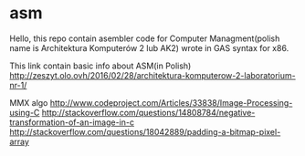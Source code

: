 # asm
Hello, this repo contain asembler code for Computer Managment(polish name is Architektura Komputerów 2 lub AK2) wrote in GAS syntax for x86.

This link contain basic info about ASM(in Polish)
http://zeszyt.olo.ovh/2016/02/28/architektura-komputerow-2-laboratorium-nr-1/

MMX algo http://www.codeproject.com/Articles/33838/Image-Processing-using-C
http://stackoverflow.com/questions/14808784/negative-transformation-of-an-image-in-c
http://stackoverflow.com/questions/18042889/padding-a-bitmap-pixel-array
